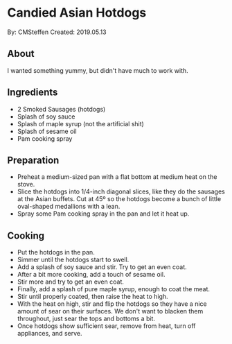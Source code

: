 Candied Asian Hotdogs
=====================
By: CMSteffen
Created: 2019.05.13

About
-----
I wanted something yummy, but didn't have much to work with.

Ingredients
-----------
- 2 Smoked Sausages (hotdogs)
- Splash of soy sauce
- Splash of maple syrup (not the artificial shit)
- Splash of sesame oil
- Pam cooking spray

Preparation
-----------
* Preheat a medium-sized pan with a flat bottom at medium heat on the stove.
* Slice the hotdogs into 1/4-inch diagonal slices, like they do the sausages at
  the Asian buffets. Cut at 45º so the hotdogs become a bunch of little
  oval-shaped medallions with a lean.
* Spray some Pam cooking spray in the pan and let it heat up.

Cooking
-------
* Put the hotdogs in the pan.
* Simmer until the hotdogs start to swell.
* Add a splash of soy sauce and stir. Try to get an even coat.
* After a bit more cooking, add a touch of sesame oil.
* Stir more and try to get an even coat.
* Finally, add a splash of pure maple syrup, enough to coat the meat.
* Stir until properly coated, then raise the heat to high.
* With the heat on high, stir and flip the hotdogs so they have a nice amount of
  sear on their surfaces. We don't want to blacken them throughout, just sear
  the tops and bottoms a bit.
* Once hotdogs show sufficient sear, remove from heat, turn off appliances, and
  serve.
